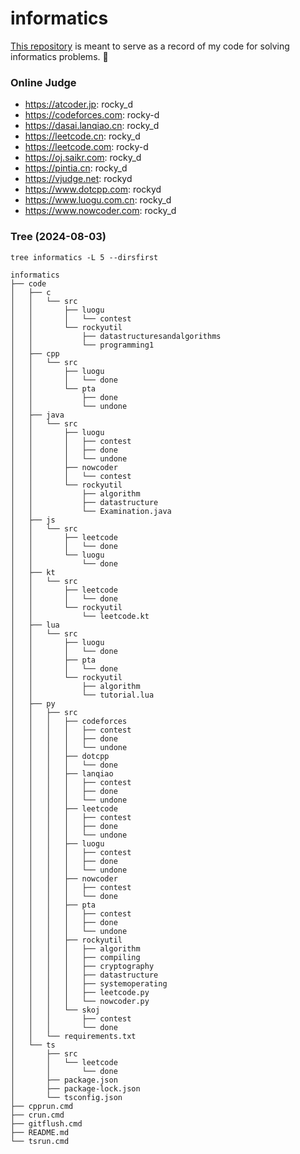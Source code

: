 # informatics

[This repository](https://github.com/rocky-d/informatics) is meant to serve as a record of my code for solving informatics problems. 📝

### Online Judge

- https://atcoder.jp: rocky_d
- https://codeforces.com: rocky-d
- https://dasai.lanqiao.cn: rocky_d
- https://leetcode.cn: rocky_d
- https://leetcode.com: rocky-d
- https://oj.saikr.com: rocky_d
- https://pintia.cn: rocky_d
- https://vjudge.net: rockyd
- https://www.dotcpp.com: rockyd
- https://www.luogu.com.cn: rocky_d
- https://www.nowcoder.com: rocky_d

### Tree (2024-08-03)

`tree informatics -L 5 --dirsfirst`

```
informatics
├── code
│   ├── c
│   │   └── src
│   │       ├── luogu
│   │       │   └── contest
│   │       └── rockyutil
│   │           ├── datastructuresandalgorithms
│   │           └── programming1
│   ├── cpp
│   │   └── src
│   │       ├── luogu
│   │       │   └── done
│   │       └── pta
│   │           ├── done
│   │           └── undone
│   ├── java
│   │   └── src
│   │       ├── luogu
│   │       │   ├── contest
│   │       │   ├── done
│   │       │   └── undone
│   │       ├── nowcoder
│   │       │   └── contest
│   │       └── rockyutil
│   │           ├── algorithm
│   │           ├── datastructure
│   │           └── Examination.java
│   ├── js
│   │   └── src
│   │       ├── leetcode
│   │       │   └── done
│   │       └── luogu
│   │           └── done
│   ├── kt
│   │   └── src
│   │       ├── leetcode
│   │       │   └── done
│   │       └── rockyutil
│   │           └── leetcode.kt
│   ├── lua
│   │   └── src
│   │       ├── luogu
│   │       │   └── done
│   │       ├── pta
│   │       │   └── done
│   │       └── rockyutil
│   │           ├── algorithm
│   │           └── tutorial.lua
│   ├── py
│   │   ├── src
│   │   │   ├── codeforces
│   │   │   │   ├── contest
│   │   │   │   ├── done
│   │   │   │   └── undone
│   │   │   ├── dotcpp
│   │   │   │   └── done
│   │   │   ├── lanqiao
│   │   │   │   ├── contest
│   │   │   │   ├── done
│   │   │   │   └── undone
│   │   │   ├── leetcode
│   │   │   │   ├── contest
│   │   │   │   ├── done
│   │   │   │   └── undone
│   │   │   ├── luogu
│   │   │   │   ├── contest
│   │   │   │   ├── done
│   │   │   │   └── undone
│   │   │   ├── nowcoder
│   │   │   │   ├── contest
│   │   │   │   └── done
│   │   │   ├── pta
│   │   │   │   ├── contest
│   │   │   │   ├── done
│   │   │   │   └── undone
│   │   │   ├── rockyutil
│   │   │   │   ├── algorithm
│   │   │   │   ├── compiling
│   │   │   │   ├── cryptography
│   │   │   │   ├── datastructure
│   │   │   │   ├── systemoperating
│   │   │   │   ├── leetcode.py
│   │   │   │   └── nowcoder.py
│   │   │   └── skoj
│   │   │       ├── contest
│   │   │       └── done
│   │   └── requirements.txt
│   └── ts
│       ├── src
│       │   └── leetcode
│       │       └── done
│       ├── package.json
│       ├── package-lock.json
│       └── tsconfig.json
├── cpprun.cmd
├── crun.cmd
├── gitflush.cmd
├── README.md
└── tsrun.cmd
```
